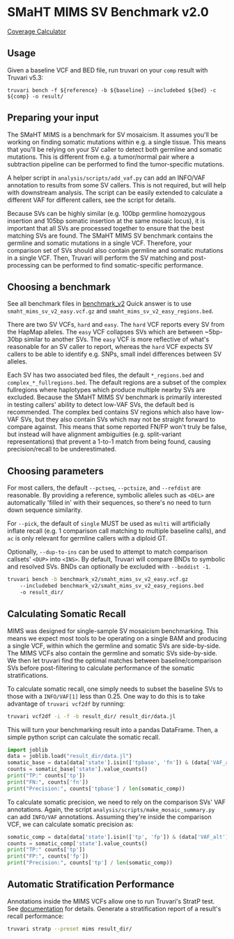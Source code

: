 SMaHT MIMS SV Benchmark v2.0
============================


<a href="https://raw.githack.com/BCM-HGSC/SMaHT_MIMS/main/coverage_calculator/vaf_coverage_predictor.html">Coverage Calculator</a>

Usage
-----

Given a baseline VCF and BED file, run truvari on your `comp` result with Truvari v5.3:

```
truvari bench -f ${reference} -b ${baseline} --includebed ${bed} -c ${comp} -o result/
```

Preparing your input
--------------------

The SMaHT MIMS is a benchmark for SV mosaicism. It assumes you'll be working on finding somatic mutations within e.g. a
single tissue. This means that you'll be relying on your SV caller to detect both germline and somatic mutations. This
is different from e.g. a tumor/normal pair where a subtraction pipeline can be performed to find the tumor-specific
mutations. 

A helper script in `analysis/scripts/add_vaf.py` can add an INFO/VAF annotation to results from
some SV callers. This is not required, but will help with downstream analysis. The script can be easily extended to
calculate a different VAF for different callers, see the script for details.

Because SVs can be highly similar (e.g. 100bp germline homozygous insertion and 105bp somatic insertion at the same 
mosaic locus), it is important that all SVs are processed together to ensure that the best matching SVs are found. The
SMaHT MIMS SV benchmark contains the germline and somatic mutations in a single VCF. Therefore, your comparison set of
SVs should also contain germline and somatic mutations in a single VCF. Then, Truvari will perform the SV matching and
post-processing can be performed to find somatic-specific performance. 

Choosing a benchmark
--------------------

See all benchmark files in [benchmark_v2](benchmark_v2/README.md)
Quick answer is to use `smaht_mims_sv_v2_easy.vcf.gz` and `smaht_mims_sv_v2_easy_regions.bed`.

There are two SV VCFs, `hard` and `easy`. The `hard` VCF reports every SV from the HapMap alleles. The `easy` VCF
collapses SVs which are between ~5bp-30bp similar to another SVs. The `easy` VCF is more reflective of what's
reasonable for an SV caller to report, whereas the `hard` VCF expects SV callers to be able to identify e.g. SNPs, small
indel differences between SV alleles.

Each SV has two associated bed files, the default `*_regions.bed` and `complex_*_fullregions.bed`. 
The default regions are a subset of the complex fullregions where haplotypes which produce multiple nearby SVs are
excluded. Because the SMaHT MIMS SV benchmark is primarily interested in testing callers' ability to detect low-VAF
SVs, the default bed is recommended. The complex bed contains SV regions which also have low-VAF SVs, but they also
contain SVs which may not be straight forward to compare against. This means that some reported FN/FP won't truly be
false, but instead will have alignment ambiguities (e.g. split-variant representations) that prevent a 1-to-1 match from
being found, causing precision/recall to be underestimated.

Choosing parameters
-------------------
For most callers, the default `--pctseq`, `--pctsize`, and `--refdist`  are reasonable. By providing a reference, symbolic alleles
such as `<DEL>` are automatically 'filled in' with their sequences, so there's no need to turn down sequence similarity.

For `--pick`, the default of `single` MUST be used as `multi` will artificially inflate recall (e.g. 1 comparison call matching 
to multiple baseline calls), and `ac` is only relevant for germline callers with a diploid GT.

Optionally, `--dup-to-ins` can be used to attempt to match comparison callsets' `<DUP>` into `<INS>`. By default,
Truvari will compare BNDs to symbolic and resolved SVs. BNDs can optionally be excluded with `--bnddist -1`.

```bash
truvari bench -b benchmark_v2/smaht_mims_sv_v2_easy.vcf.gz
    --includebed benchmark_v2/smaht_mims_sv_v2_easy_regions.bed
    -o result_dir/
```
Calculating Somatic Recall
--------------------------
MIMS was designed for single-sample SV mosaicism benchmarking. This means we expect most tools to be operating on a
single BAM and producing a single VCF, within which the germline and somatic SVs are side-by-side. The MIMS VCFs
also contain the germline and somatic SVs side-by-side. We then let truvari find the optimal matches between
baseline/comparison SVs before post-filtering to calculate performance of the somatic stratifications.

To calculate somatic recall, one simply needs to subset the baseline SVs to those with a `INFO/VAF[1]` less than 0.25.
One way to do this is to take advantage of `truvari vcf2df` by running:

```bash
truvari vcf2df -i -f -b result_dir/ result_dir/data.jl
```

This will turn your benchmarking result into a pandas DataFrame. Then, a simple python script can calculate the somatic
recall.
```python
import joblib
data = joblib.load("result_dir/data.jl")
somatic_base = data[data['state'].isin(['tpbase', 'fn']) & (data['VAF_alt'] < 0.25)]
counts = somatic_base['state'].value_counts()
print("TP:" counts['tp'])
print("FN:", counts['fn'])
print("Precision:", counts['tpbase'] / len(somatic_comp))
```

To calculate somatic precision, we need to rely on the comparison SVs' VAF annotations. Again, the script 
`analysis/scripts/make_mosaic_summary.py` can add `INFO/VAF` annotations. Assuming they're inside the comparison VCF, we
can calculate somatic precision as:

```python
somatic_comp = data[data['state'].isin(['tp', 'fp']) & (data['VAF_alt'] < 0.25)]
counts = somatic_comp['state'].value_counts()
print("TP:" counts['tp'])
print("FP:", counts['fp'])
print("Precision:", counts['tp'] / len(somatic_comp))
```

Automatic Stratification Performance
------------------------------------

Annotations inside the MIMS VCFs allow one to run Truvari's StratP test. See [documentation](https://github.com/ACEnglish/truvari/wiki/Stratp-Test)
for details. Generate a stratification report of a result's recall performance:
```bash
truvari stratp --preset mims result_dir/
```
